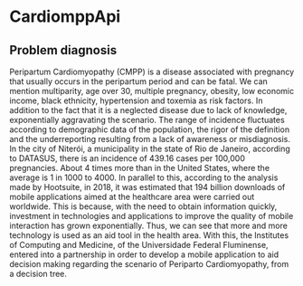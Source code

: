 # CardiomppApi

## Problem diagnosis

Peripartum Cardiomyopathy (CMPP) is a disease associated with pregnancy that usually occurs in the peripartum period and can be fatal.
We can mention multiparity, age over 30, multiple pregnancy, obesity, low economic income, black ethnicity, hypertension and toxemia as risk factors.
In addition to the fact that it is a neglected disease due to lack of knowledge, exponentially aggravating the scenario.
The range of incidence fluctuates according to demographic data of the population, the rigor of the definition and the underreporting resulting from a lack of awareness or misdiagnosis.
In the city of Niterói, a municipality in the state of Rio de Janeiro, according to DATASUS, there is an incidence of 439.16 cases per 100,000 pregnancies. About 4 times more than in the United States, where the average is 1 in 1000 to 4000.
In parallel to this, according to the analysis made by Hootsuite, in 2018, it was estimated that 194 billion downloads of mobile applications aimed at the healthcare area were carried out worldwide.
This is because, with the need to obtain information quickly, investment in technologies and applications to improve the quality of mobile interaction has grown exponentially.
Thus, we can see that more and more technology is used as an aid tool in the health area.
With this, the Institutes of Computing and Medicine, of the Universidade Federal Fluminense, entered into a partnership in order to develop a mobile application to aid decision making regarding the scenario of Periparto Cardiomyopathy, from a decision tree.
